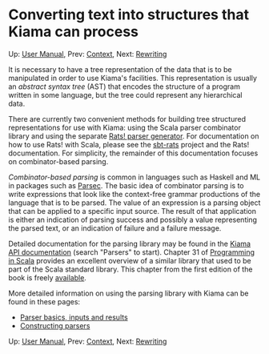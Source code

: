 # Converting text into structures that Kiama can process

Up: [User Manual](UserManual.md), Prev: [Context](Context.md), Next: [Rewriting](Rewriting.md)

It is necessary to have a tree representation of the data that is
to be manipulated in order to use Kiama's facilities. This
representation is usually an _abstract syntax tree_ (AST) that
encodes the structure of a program written in some language, but
the tree could represent any hierarchical data.

There are currently two convenient methods for building tree
structured representations for use with Kiama: using the Scala parser
combinator library and using the separate
[Rats! parser generator](http://cs.nyu.edu/rgrimm/xtc/rats.html). For
documentation on how to use Rats! with Scala, please see the
[sbt-rats](https://bitbucket.org/inkytonik/sbt-rats) project and the Rats!
documentation. For simplicity, the remainder of this documentation
focuses on combinator-based parsing.

_Combinator-based parsing_ is common in languages such as Haskell and ML
in packages such as
[Parsec](http://book.realworldhaskell.org/read/using-parsec.html). The
basic idea of combinator parsing is to write expressions that look
like the context-free grammar productions of the language that is to be parsed. The
value of an expression is a parsing object that can be
applied to a specific input source. The result of that application is
either an indication of parsing success and possibly a value
representing the parsed text, or an indication of failure and a
failure message.

Detailed documentation for the parsing library may be found in the
[Kiama API documentation](https://www.javadoc.io/doc/org.bitbucket.inkytonik.kiama/kiama_2.12/2.2.0) (search "Parsers" to start).
Chapter 31 of
[Programming in Scala](http://www.artima.com/shop/programming_in_scala)
provides an excellent overview of a similar library that used to be part of the Scala standard library.
This chapter from the first edition of the book is freely [available](http://www.artima.com/pins1ed/combinator-parsing.html).

More detailed information on using the parsing library with Kiama can be
found in these pages:

  * [Parser basics, inputs and results](ParserInput.md)
  * [Constructing parsers](ParserCombs.md)

Up: [User Manual](UserManual.md), Prev: [Context](Context.md), Next: [Rewriting](Rewriting.md)
